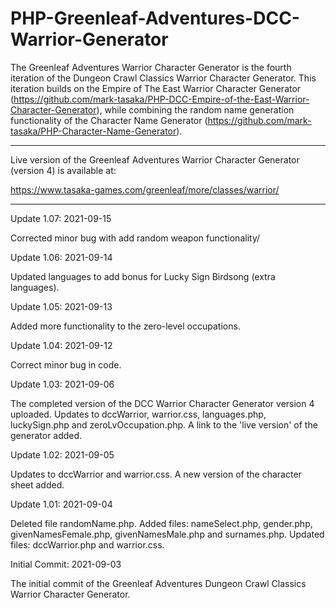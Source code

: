 # PHP-Greenleaf-Adventures-DCC-Warrior-Generator
The Greenleaf Adventures Warrior Character Generator is the fourth iteration of the Dungeon Crawl Classics Warrior Character Generator.  This iteration builds on the Empire of The East Warrior Character Generator (https://github.com/mark-tasaka/PHP-DCC-Empire-of-the-East-Warrior-Character-Generator), while combining the random name generation functionality of the Character Name Generator (https://github.com/mark-tasaka/PHP-Character-Name-Generator).

----------------------

Live version of the Greenleaf Adventures Warrior Character Generator (version 4) is available at:

https://www.tasaka-games.com/greenleaf/more/classes/warrior/

---------------------------


Update 1.07: 2021-09-15

Corrected minor bug with add random weapon functionality/



Update 1.06: 2021-09-14

Updated languages to add bonus for Lucky Sign Birdsong (extra languages).


Update 1.05: 2021-09-13

Added more functionality to the zero-level occupations.


Update 1.04: 2021-09-12

Correct minor bug in code.


Update 1.03: 2021-09-06

The completed version of the DCC Warrior Character Generator version 4 uploaded.  Updates to dccWarrior, warrior.css, languages.php, luckySign.php and zeroLvOccupation.php.  A link to the 'live version' of the generator added.



Update 1.02: 2021-09-05

Updates to dccWarrior and warrior.css.  A new version of the character sheet added.



Update 1.01: 2021-09-04

Deleted file randomName.php.  Added files: nameSelect.php, gender.php, givenNamesFemale.php, givenNamesMale.php and surnames.php.  Updated files: dccWarrior.php and warrior.css.



Initial Commit: 2021-09-03

The initial commit of the Greenleaf Adventures Dungeon Crawl Classics Warrior Character Generator.
